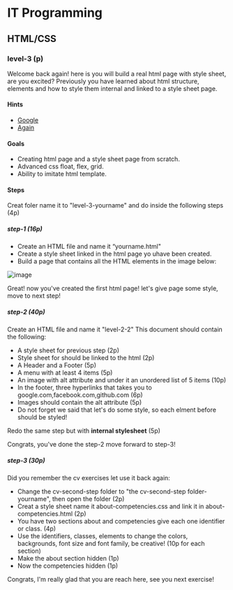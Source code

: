 # IT Programming

## HTML/CSS

### level-3 (p)

Welcome back again! here is you will build a real html page with style sheet, are you excited?
Previously you have learned about html structure, elements and how to style them internal and linked to a style sheet page.



#### Hints
- [Google](https://www.google.com)
- [Again](https://www.google.com)

#### Goals
- Creating html page and a style sheet page from scratch.
- Advanced css float, flex, grid.
- Ability to imitate html template.

#### Steps
Creat foler name it to "level-3-yourname" and do inside the following steps (4p)

##### step-1 (16p)
- Create an HTML file and name it “yourname.html"
- Create a style sheet linked in the html page yo uhave been created.
- Build a page that contains all the HTML elements in the image below:

![image](/images/imatation.png)

Great! now you've created the first html page!
let's give page some style, move to next step!

##### step-2 (40p)
Create an HTML file and name it "level-2-2" This document should contain the following:
- A style sheet for previous step (2p)
- Style sheet for  should be linked to the html (2p)
- A Header and a Footer (5p)
- A menu with at least 4 items (5p)
- An image with alt attribute and under it an unordered list of 5 items (10p)
- In the footer, three hyperlinks that takes you to google.com,facebook.com,github.com (6p)
- Images should contain the alt attribute (5p)
- Do not forget we said that let's do some style, so each elment before should be styled!

Redo  the same step but with **internal stylesheet** (5p)

Congrats, you've done the step-2 move forward to step-3!

##### step-3 (30p)
Did you remember the cv exercises let use it back again:
- Change the cv-second-step folder to "the cv-second-step folder-yourname", then open the folder (2p)
- Creat a style sheet name it about-competencies.css and link it in about-competencies.html (2p)
- You have two sections about and competencies give each one identifier or class. (4p)
- Use the identifiers, classes, elements to change the colors, backgrounds, font size and font family, be creative! 
  (10p for each section)
- Make the about section hidden (1p)
- Now the competencies hidden (1p)

Congrats, I'm really glad that you are reach here, see you next exercise!
